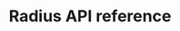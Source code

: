 ---
type: docs
title: "Radius API reference"
linkTitle: "Radius API"
description: "Detailed reference documentation on the Radius API"
weight: 400
---